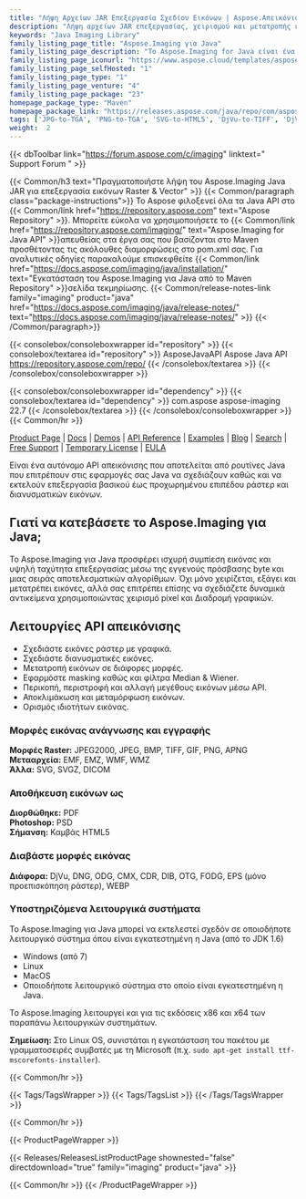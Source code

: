 ```yaml
---
title: "Λήψη Αρχείων JAR Επεξεργασία Σχεδίου Εικόνων | Aspose.Απεικόνιση"
description: "Λήψη αρχείων JAR επεξεργασίας, χειρισμού και μετατροπής εικόνας. Υποστηρίζει κάλυψη, φίλτρα, deskew, μετασχηματισμό μήτρας, σχήματα, πρόσμειξη και διανύσματα."
keywords: "Java Imaging Library"
family_listing_page_title: "Aspose.Imaging για Java"
family_listing_page_description: "Το Aspose.Imaging for Java είναι ένα υψηλής απόδοσης και καλά τεκμηριωμένο API απεικόνισης που παρέχει την πιο ευέλικτη ομάδα ρουτινών επεξεργασίας εικόνων στους προγραμματιστές για τη δημιουργία, το χειρισμό, την αποθήκευση και τη μετατροπή εικόνων στις εφαρμογές Java τους, χωρίς την ανάγκη επεξεργασίας εικόνας ."
family_listing_page_iconurl: "https://www.aspose.cloud/templates/aspose/App_Themes/V3/images/imaging/272x272/aspose_imaging-for-java-min.png"
family_listing_page_selfHosted: "1"
family_listing_page_type: "1"
family_listing_page_venture: "4"
family_listing_page_package: "23"
homepage_package_type: "Maven"
homepage_package_link: "https://releases.aspose.com/java/repo/com/aspose/aspose-imaging/"
tags: ['JPG-to-TGA', 'PNG-to-TGA', 'SVG-to-HTML5', 'DjVu-to-TIFF', 'DjVu-to-PDF', 'DNG-to-JPEG', 'image-to-PSD', 'PSD-to-JPG', 'image-to-PSD', 'WMF-to-PNG']
weight:  2
---
```


{{< dbToolbar link="https://forum.aspose.com/c/imaging" linktext=" Support Forum " >}}

{{< Common/h3 text="Πραγματοποιήστε λήψη του Aspose.Imaging Java JAR για επεξεργασία εικόνων Raster & Vector"  >}}
{{< Common/paragraph class="package-instructions">}}
Το Aspose φιλοξενεί όλα τα Java API στο
{{< Common/link href="https://repository.aspose.com" text="Aspose Repository"  >}}. Μπορείτε εύκολα να χρησιμοποιήσετε το
{{< Common/link href="https://repository.aspose.com/imaging/" text="Aspose.Imaging for Java API"  >}}απευθείας στα έργα σας που βασίζονται στο Maven προσθέτοντας τις ακόλουθες διαμορφώσεις στο pom.xml σας. Για αναλυτικές οδηγίες παρακαλούμε επισκεφθείτε
{{< Common/link href="https://docs.aspose.com/imaging/java/installation/" text="Εγκατάσταση του Aspose.Imaging για Java από το Maven Repository"  >}}σελίδα τεκμηρίωσης.
{{< Common/release-notes-link family="imaging" product="java" href="https://docs.aspose.com/imaging/java/release-notes/" text="https://docs.aspose.com/imaging/java/release-notes/"  >}}
{{< /Common/paragraph>}}

{{< consolebox/consoleboxwrapper id="repository" >}}
   {{< consolebox/textarea id="repository" >}} 
      <repository>
      <id>AsposeJavaAPI</id>
      <name>Aspose Java API</name>
      <url>https://repository.aspose.com/repo/</url>
      </repository> 
   {{< /consolebox/textarea >}}
{{< /consolebox/consoleboxwrapper >}}

{{< consolebox/consoleboxwrapper id="dependency" >}}
   {{< consolebox/textarea id="dependency" >}}
      <dependency>
      <groupId>com.aspose</groupId>
      <artifactId>aspose-imaging</artifactId>
      <version>22.7</version>
      </dependency>
   {{< /consolebox/textarea >}}
{{< /consolebox/consoleboxwrapper >}}
{{< Common/hr >}}

[Product Page](https://products.aspose.com/imaging/java) | [Docs](https://docs.aspose.com/imaging/java/) | [Demos](https://products.aspose.app/imaging/family) | [API Reference](https://reference.aspose.com/imaging/java) | [Examples](https://github.com/aspose-imaging/Aspose.Imaging-for-Java) | [Blog](https://blog.aspose.com/category/imaging/) | [Search](https://search.aspose.com/) | [Free Support](https://forum.aspose.com/c/imaging) | [Temporary License](https://purchase.aspose.com/temporary-license) | [EULA](https://about.aspose.com/legal/eula/)

Είναι ένα αυτόνομο API απεικόνισης που αποτελείται από ρουτίνες Java που επιτρέπουν στις εφαρμογές σας Java να σχεδιάζουν καθώς και να εκτελούν επεξεργασία βασικού έως προχωρημένου επιπέδου ράστερ και διανυσματικών εικόνων.

## Γιατί να κατεβάσετε το Aspose.Imaging για Java;

Το Aspose.Imaging για Java προσφέρει ισχυρή συμπίεση εικόνας και υψηλή ταχύτητα επεξεργασίας μέσω της εγγενούς πρόσβασης byte και μιας σειράς αποτελεσματικών αλγορίθμων. Όχι μόνο χειρίζεται, εξάγει και μετατρέπει εικόνες, αλλά σας επιτρέπει επίσης να σχεδιάζετε δυναμικά αντικείμενα χρησιμοποιώντας χειρισμό pixel και Διαδρομή γραφικών.

## Λειτουργίες API απεικόνισης

- Σχεδιάστε εικόνες ράστερ με γραφικά.
- Σχεδιάστε διανυσματικές εικόνες.
- Μετατροπή εικόνων σε διάφορες μορφές.
- Εφαρμόστε masking καθώς και φίλτρα Median & Wiener.
- Περικοπή, περιστροφή και αλλαγή μεγέθους εικόνων μέσω API.
- Αποκλιμάκωση και μεταμόρφωση εικόνων.
- Ορισμός ιδιοτήτων εικόνας.

### Μορφές εικόνας ανάγνωσης και εγγραφής

**Μορφές Raster:** JPEG2000, JPEG, BMP, TIFF, GIF, PNG, APNG\
**Μετααρχεία:** EMF, EMZ, WMF, WMZ\
**Άλλα:** SVG, SVGZ, DICOM

### Αποθήκευση εικόνων ως

**Διορθώθηκε:** PDF\
**Photoshop:** PSD\
**Σήμανση:** Καμβάς HTML5

### Διαβάστε μορφές εικόνας

**Διάφορα:** DjVu, DNG, ODG, CMX, CDR, DIB, OTG, FODG, EPS (μόνο προεπισκόπηση ράστερ), WEBP

### Υποστηριζόμενα λειτουργικά συστήματα

Το Aspose.Imaging για Java μπορεί να εκτελεστεί σχεδόν σε οποιοδήποτε λειτουργικό σύστημα όπου είναι εγκατεστημένη η Java (από το JDK 1.6)

- Windows (από 7)
- Linux
- MacOS
- Οποιοδήποτε λειτουργικό σύστημα στο οποίο είναι εγκατεστημένη η Java.

Το Aspose.Imaging λειτουργεί και για τις εκδόσεις x86 και x64 των παραπάνω λειτουργικών συστημάτων.

**Σημείωση:** Στο Linux OS, συνιστάται η εγκατάσταση του πακέτου με γραμματοσειρές συμβατές με τη Microsoft (π.χ. `sudo apt-get install ttf-mscorefonts-installer`).

{{< Common/hr >}}

{{< Tags/TagsWrapper >}}
 {{< Tags/TagsList >}}
{{< /Tags/TagsWrapper >}}

{{< Common/hr >}}

{{< ProductPageWrapper >}}
<!-- ReleasesListProductPage-->
   {{< Releases/ReleasesListProductPage shownested="false"  directdownload="true" family="imaging" product="java" >}}
<!-- /ReleasesListProductPage-->
{{< Common/hr >}}
{{< /ProductPageWrapper >}}

